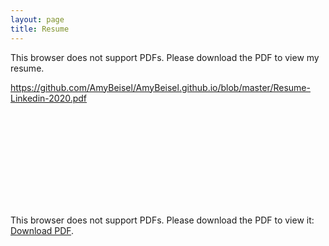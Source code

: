 ```yaml
---
layout: page
title: Resume
---
```


This browser does not support PDFs. Please download the PDF to view my resume.

https://github.com/AmyBeisel/AmyBeisel.github.io/blob/master/Resume-Linkedin-2020.pdf

<object data="https://github.com/AmyBeisel/AmyBeisel.github.io/blob/master/Resume-Linkedin-2020.pdf" type="application/pdf" width="700px" height="700px">
    <embed src="http://yoursite.com/the.pdf">
        <p>This browser does not support PDFs. Please download the PDF to view it: <a href="https://github.com/AmyBeisel/AmyBeisel.github.io/blob/master/Resume-Linkedin-2020.pdf
">Download PDF</a>.</p>
    </embed>
</object>


